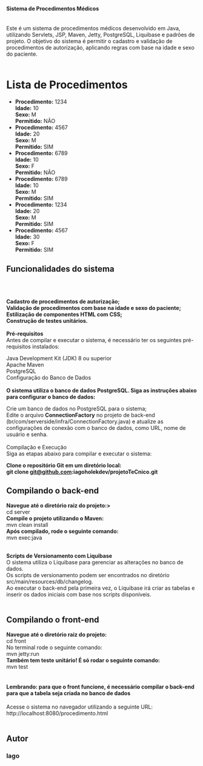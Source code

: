 <h4>Sistema de Procedimentos Médicos</h4><br>
Este é um sistema de procedimentos médicos desenvolvido em Java, utilizando Servlets, JSP, Maven, Jetty, PostgreSQL, Liquibase e padrões de projeto. O objetivo do sistema é permitir o cadastro e validação de procedimentos de autorização, aplicando regras com base na idade e sexo do paciente.<br><br>

 <h1>Lista de Procedimentos</h1>
    <ul>
        <li>
            <strong>Procedimento:</strong> 1234<br>
            <strong>Idade:</strong> 10<br>
            <strong>Sexo:</strong> M<br>
            <strong>Permitido:</strong> NÃO
        </li>
        <li>
            <strong>Procedimento:</strong> 4567<br>
            <strong>Idade:</strong> 20<br>
            <strong>Sexo:</strong> M<br>
            <strong>Permitido:</strong> SIM
        </li>
        <li>
            <strong>Procedimento:</strong> 6789<br>
            <strong>Idade:</strong> 10<br>
            <strong>Sexo:</strong> F<br>
            <strong>Permitido:</strong> NÃO
        </li>
        <li>
            <strong>Procedimento:</strong> 6789<br>
            <strong>Idade:</strong> 10<br>
            <strong>Sexo:</strong> M<br>
            <strong>Permitido:</strong> SIM
        </li>
        <li>
            <strong>Procedimento:</strong> 1234<br>
            <strong>Idade:</strong> 20<br>
            <strong>Sexo:</strong> M<br>
            <strong>Permitido:</strong> SIM
        </li>
        <li>
            <strong>Procedimento:</strong> 4567<br>
            <strong>Idade:</strong> 30<br>
            <strong>Sexo:</strong> F<br>
            <strong>Permitido:</strong> SIM
        </li>
    </ul>


<h2>Funcionalidades do sistema</h2><br><br>

<b>Cadastro de procedimentos de autorização;</b><br>
<b>Validação de procedimentos com base na idade e sexo do paciente;</b><br>
<b>Estilização de componentes HTML com CSS;</b><br>
<b>Construção de testes unitários.</b><br>
<br>
<b>Pré-requisitos</b><br>
Antes de compilar e executar o sistema, é necessário ter os seguintes pré-requisitos instalados:<br>

Java Development Kit (JDK) 8 ou superior<br>
Apache Maven<br>
PostgreSQL<br>
Configuração do Banco de Dados<br><br>
<b>O sistema utiliza o banco de dados PostgreSQL. Siga as instruções abaixo para configurar o banco de dados:<br></b>

Crie um banco de dados no PostgreSQL para o sistema;<br>
Edite o arquivo <b>ConnectionFactory</b> no projeto de back-end (br/com/serverside/infra/ConnectionFactory.java) e atualize as configurações de conexão com o banco de dados, como URL, nome de usuário e senha.<br><br>
Compilação e Execução<br> 
Siga as etapas abaixo para compilar e executar o sistema:

<b>Clone o repositório Git em um diretório local:</b><br>
<b>git clone git@github.com:iagoholekdev/projetoTeCnico.git</b>
<h2>Compilando o back-end</h2>
<b>Navegue até o diretório raiz do projeto:></b><br>
cd server<br>
<b>Compile o projeto utilizando o Maven:</b><br>
mvn clean install<br>
<b>Após compilado, rode o seguinte comando:</b></br>
mvn exec:java</br></br>

<b>Scripts de Versionamento com Liquibase</b><br>
O sistema utiliza o Liquibase para gerenciar as alterações no banco de dados.<br>
Os scripts de versionamento podem ser encontrados no diretório src/main/resources/db/changelog. <br>
Ao executar o back-end pela primeira vez, o Liquibase irá criar as tabelas e inserir os dados iniciais com base nos scripts disponíveis.<br><br>


<h2>Compilando o front-end</h2>
<b>Navegue até o diretório raiz do projeto:</b><br>
cd front<br>
No terminal rode o seguinte comando: <br>
mvn jetty:run<br>
<b>Também tem teste unitário! É só rodar o seguinte comando:<br></b>
mvn test<br><br>
<h4>Lembrando: para que o front funcione, é necessário compilar o back-end para que a tabela seja criada no banco de dados</h4>
Acesse o sistema no navegador utilizando a seguinte URL: http://localhost:8080/procedimento.html<br><br>

<h2>Autor</h2>
<h3>Iago</h3>
